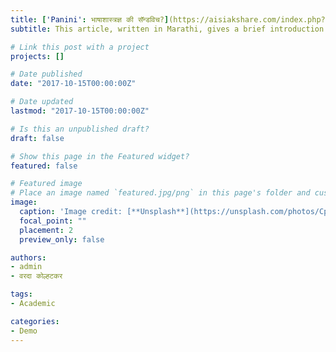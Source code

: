 ```yaml
---
title: ['Panini': भाषाशास्त्रज्ञ की सॅन्डविच?](https://aisiakshare.com/index.php?q=node/6268)
subtitle: This article, written in Marathi, gives a brief introduction to Computational Linguistics.  

# Link this post with a project
projects: []

# Date published
date: "2017-10-15T00:00:00Z"

# Date updated
lastmod: "2017-10-15T00:00:00Z"

# Is this an unpublished draft?
draft: false

# Show this page in the Featured widget?
featured: false

# Featured image
# Place an image named `featured.jpg/png` in this page's folder and customize its options here.
image:
  caption: 'Image credit: [**Unsplash**](https://unsplash.com/photos/CpkOjOcXdUY)'
  focal_point: ""
  placement: 2
  preview_only: false

authors:
- admin
- वरदा कोल्हटकर

tags:
- Academic

categories:
- Demo
---
```

